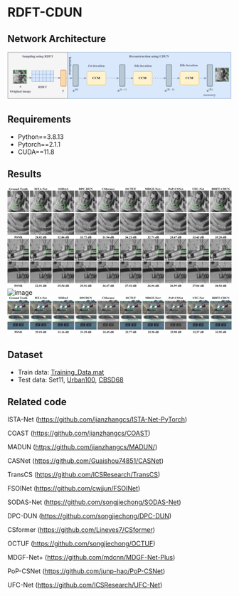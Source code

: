 # RDFT-CDUN


## Network Architecture
![image](https://github.com/dwt112/RDFT-CDUN/blob/main/Figs/paper2_framework.png)

## Requirements
* Python==3.8.13
* Pytorch==2.1.1
* CUDA==11.8

## Results
![image](https://github.com/dwt112/RDFT-CDUN/blob/main/Figs/2_2.png)
![image](https://github.com/dwt112/RDFT-CDUN/blob/main/Figs/2_4.png)
![image](https://github.com/dwt112/RDFT-CDUN/blob/main/Figs/2_3.png)

## Dataset
* Train data: [Training_Data.mat](https://drive.google.com/file/d/1osaCDT4IXsCwNLVAOFpjO5IfDp68Z0Kx/view?usp=sharing)
* Test data: Set11, [Urban100](https://drive.google.com/file/d/1tNBwF1TyPDvypg6j81YBobXy6XB-S7lG/view?usp=sharing), [CBSD68](https://drive.google.com/file/d/1EkizkraQvHloKC0uJAPA7kOOaHIKu6Vt/view?usp=sharing)


## Related code
ISTA-Net (https://github.com/jianzhangcs/ISTA-Net-PyTorch)

COAST (https://github.com/jianzhangcs/COAST) 

MADUN (https://github.com/jianzhangcs/MADUN/)

CASNet (https://github.com/Guaishou74851/CASNet)

TransCS (https://github.com/ICSResearch/TransCS)

FSOINet (https://github.com/cwjjun/FSOINet)

SODAS-Net (https://github.com/songjiechong/SODAS-Net)

DPC-DUN (https://github.com/songjiechong/DPC-DUN)

CSformer (https://github.com/Lineves7/CSformer)

OCTUF (https://github.com/songjiechong/OCTUF)

MDGF-Net+ (https://github.com/mdcnn/MDGF-Net-Plus)

PoP-CSNet (https://github.com/junp-hao/PoP-CSNet)

UFC-Net (https://github.com/ICSResearch/UFC-Net)

